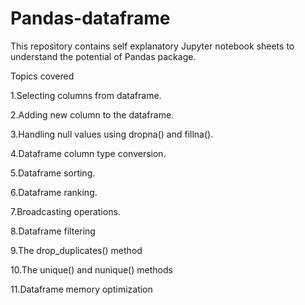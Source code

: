 # Pandas-dataframe
This repository contains self explanatory Jupyter notebook sheets to understand the potential of Pandas package. 

Topics covered

  1.Selecting columns from dataframe.
 
  2.Adding new column to the dataframe.
 
  3.Handling null values using dropna() and fillna().
  
  4.Dataframe column type conversion.
  
  5.Dataframe sorting.
  
  6.Dataframe ranking.
  
  7.Broadcasting operations.
  
  8.Dataframe filtering
  
  9.The drop_duplicates() method
  
  10.The unique() and nunique() methods
  
  11.Dataframe memory optimization
